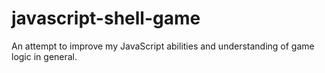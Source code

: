 # javascript-shell-game
An attempt to improve my JavaScript abilities and understanding of game logic in general.
